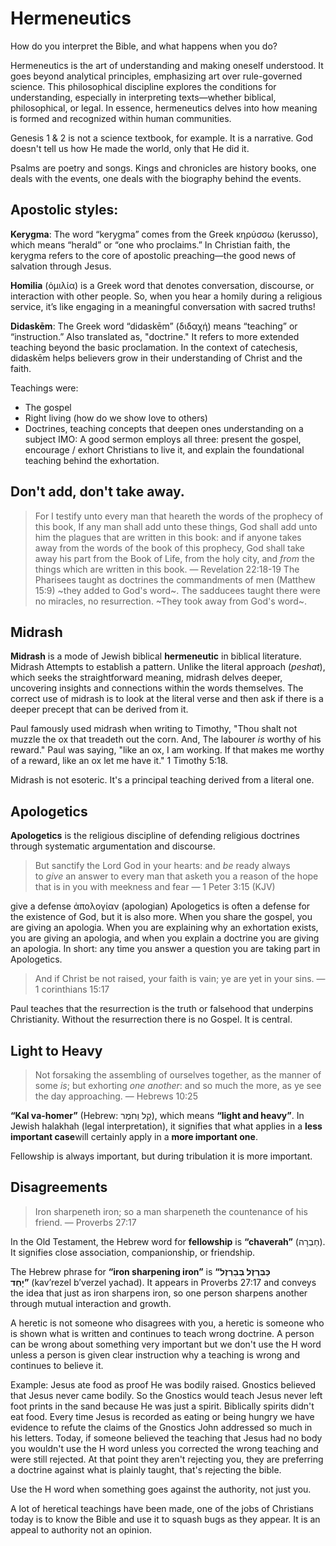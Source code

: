 # Hermeneutics

How do you interpret the Bible, and what happens when you do?

Hermeneutics is the art of understanding and making oneself understood. It goes beyond analytical principles, emphasizing art over rule-governed science. This philosophical discipline explores the conditions for understanding, especially in interpreting texts—whether biblical, philosophical, or legal. In essence, hermeneutics delves into how meaning is formed and recognized within human communities.

Genesis 1 & 2 is not a science textbook, for example. It is a narrative. God doesn't tell us how He made the world, only that He did it.

Psalms are poetry and songs.
Kings and chronicles are history books, one deals with the events, one deals with the biography behind the events.

## Apostolic styles: 
**Kerygma**: The word “kerygma” comes from the Greek κηρύσσω (kerusso), which means “herald” or “one who proclaims.” In Christian faith, the kerygma refers to the core of apostolic preaching—the good news of salvation through Jesus.

**Homilia** (ὁμιλία) is a Greek word that denotes conversation, discourse, or interaction with other people. So, when you hear a homily during a religious service, it’s like engaging in a meaningful conversation with sacred truths!

**Didaskēm**: The Greek word “didaskēm” (διδαχή) means “teaching” or “instruction.” Also translated as, "doctrine." It refers to more extended teaching beyond the basic proclamation. In the context of catechesis, didaskēm helps believers grow in their understanding of Christ and the faith.

Teachings were:
- The gospel
- Right living (how do we show love to others)
- Doctrines, teaching concepts that deepen ones understanding on a subject
IMO: A good sermon employs all three: present the gospel, encourage / exhort Christians to live it, and explain the foundational teaching behind the exhortation.

## Don't add, don't take away.
> For I testify unto every man that heareth the words of the prophecy of this book, If any man shall add unto these things, God shall add unto him the plagues that are written in this book: and if anyone takes away from the words of the book of this prophecy, God shall take away his part from the Book of Life, from the holy city, and *from* the things which are written in this book. — Revelation 22:18-19
The Pharisees taught as doctrines the commandments of men (Matthew 15:9) ~they added to God's word~.
The sadducees taught there were no miracles, no resurrection. ~They took away from God's word~.

## Midrash
**Midrash** is a mode of Jewish biblical **hermeneutic**  in biblical literature. Midrash Attempts to establish a pattern.
Unlike the literal approach (*peshat*), which seeks the straightforward meaning, midrash delves deeper, uncovering insights and connections within the words themselves.
The correct use of midrash is to look at the literal verse and then ask if there is a deeper precept that can be derived from it.

Paul famously used midrash when writing to Timothy, "Thou shalt not muzzle the ox that treadeth out the corn. And, The labourer *is* worthy of his reward." Paul was saying, "like an ox, I am working. If that makes me worthy of a reward, like an ox let me have it." 1 Timothy 5:18.

Midrash is not esoteric. It's a principal teaching derived from a literal one.

## Apologetics
**Apologetics** is the religious discipline of defending religious doctrines through systematic argumentation and discourse.

> But sanctify the Lord God in your hearts: and *be* ready always to *give* an answer to every man that asketh you a reason of the hope that is in you with meekness and fear — 1 Peter 3:15 (KJV)

give a defense
ἀπολογίαν (apologian)
Apologetics is often a defense for the existence of God, but it is also more. When you share the gospel, you are giving an apologia. When you are explaining why an exhortation exists, you are giving an apologia, and when you explain a doctrine you are giving an apologia. In short: any time you answer a question you are taking part in Apologetics.

> And if Christ be not raised, your faith is vain; ye are yet in your sins. — 1 corinthians 15:17

Paul teaches that the resurrection is the truth or falsehood that underpins Christianity. Without the resurrection there is no Gospel. It is central.

## Light to Heavy
> Not forsaking the assembling of ourselves together, as the manner of some *is*; but exhorting *one another*: and so much the more, as ye see the day approaching. — Hebrews 10:25

**“Kal va-homer”** (Hebrew: קַל וַחֹמֶר), which means **“light and heavy”**. In Jewish halakhah (legal interpretation), it signifies that what applies in a **less important case**will certainly apply in a **more important one**.

Fellowship is always important, but during tribulation it is more important.

## Disagreements
> Iron sharpeneth iron; so a man sharpeneth the countenance of his friend. — Proverbs 27:17

In the Old Testament, the Hebrew word for **fellowship** is **“chaverah”** (חַבְרָה). It signifies close association, companionship, or friendship.

The Hebrew phrase for **“iron sharpening iron”** is **“כַּבְּרֶזֶל בְּבַרְזֶל יָחַד”** (kav’rezel b’verzel yachad). It appears in Proverbs 27:17 and conveys the idea that just as iron sharpens iron, so one person sharpens another through mutual interaction and growth.

A heretic is not someone who disagrees with you, a heretic is someone who is shown what is written and continues to teach wrong doctrine. A person can be wrong about something very important but we don't use the H word unless a person is given clear instruction why a teaching is wrong and continues to believe it. 

Example: Jesus ate food as proof He was bodily raised. Gnostics believed that Jesus never came bodily. So the Gnostics would teach Jesus never left foot prints in the sand because He was just a spirit. Biblically spirits didn't eat food. Every time Jesus is recorded as eating or being hungry we have evidence to refute the claims of the Gnostics John addressed so much in his letters.
Today, if someone believed the teaching that Jesus had no body you wouldn't use the H word unless you corrected the wrong teaching and were still rejected. 
At that point they aren't rejecting you, they are preferring a doctrine against what is plainly taught, that's rejecting the bible. 

Use the H word when something goes against the authority, not just you.

A lot of heretical teachings have been made, one of the jobs of Christians today is to know the Bible and use it to squash bugs as they appear. It is an appeal to authority not an opinion.
